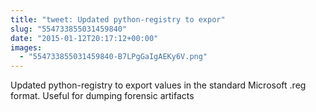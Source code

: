 ```yaml
---
title: "tweet: Updated python-registry to expor"
slug: "554733855031459840"
date: "2015-01-12T20:17:12+00:00"
images:
  - "554733855031459840-B7LPgGaIgAEKy6V.png"
---
```

Updated python-registry to export values in the standard Microsoft .reg format. Useful for dumping forensic artifacts 